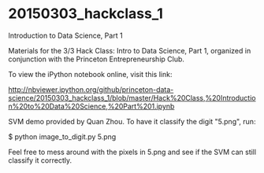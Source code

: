 # 20150303_hackclass_1
Introduction to Data Science, Part 1

Materials for the 3/3 Hack Class: Intro to Data Science, Part 1, organized in conjunction with the Princeton Entrepreneurship Club.

To view the iPython notebook online, visit this link:

http://nbviewer.ipython.org/github/princeton-data-science/20150303_hackclass_1/blob/master/Hack%20Class,%20Introduction%20to%20Data%20Science,%20Part%201.ipynb

SVM demo provided by Quan Zhou. To have it classify the digit "5.png", run:

$ python image_to_digit.py 5.png

Feel free to mess around with the pixels in 5.png and see if the SVM can still classify it correctly.
